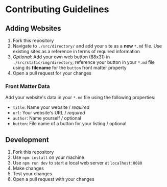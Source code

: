 # Contributing Guidelines

## Adding Websites

1. Fork this repository
2. Navigate to `./src/directory/` and add your site as a **new** `*.md` file. Use existing sites as a reference in terms of required information
3. _Optional_: Add your own web button (88x31) in `./src/static/img/directory`; reference your button in your `*.md` file using its **filename** for the `button` front matter property
4. Open a pull request for your changes

### Front Matter Data

Add your website's data in your `*.md` file using the following properties:

- `title`: Name your website / _required_
- `url`: Your website's URL / _required_
- `author`: Name yourself / optional
- `button`: File name of a button for your listing / optional

## Development

1. Fork this repository
2. Use `npm install` on your machine
3. Use `npm run dev` to start a local web server at `localhost:8080`
4. Make changes
5. Test your changes
6. Open a pull request with your changes
